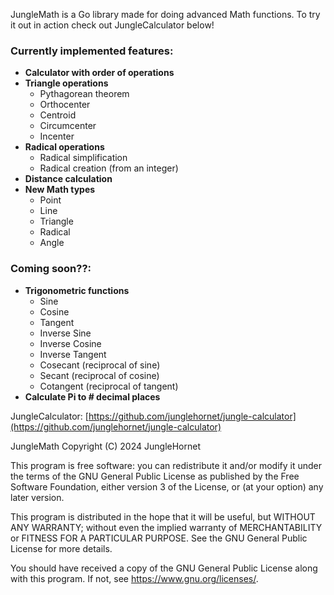 JungleMath is a Go library made for doing advanced Math functions. To try it out in action check out JungleCalculator below!

### Currently implemented features:
- **Calculator with order of operations**
- **Triangle operations**
    - Pythagorean theorem
    - Orthocenter
    - Centroid
    - Circumcenter
    - Incenter
- **Radical operations**
    - Radical simplification
    - Radical creation (from an integer)
- **Distance calculation**
- **New Math types**
    - Point
    - Line
    - Triangle
    - Radical
    - Angle

### Coming soon??:
- **Trigonometric functions**
    - Sine
    - Cosine
    - Tangent
    - Inverse Sine
    - Inverse Cosine
    - Inverse Tangent
    - Cosecant (reciprocal of sine)
    - Secant (reciprocal of cosine)
    - Cotangent (reciprocal of tangent)
- **Calculate Pi to # decimal places**

JungleCalculator: [https://github.com/junglehornet/jungle-calculator](https://github.com/junglehornet/jungle-calculator)

JungleMath
Copyright (C) 2024  JungleHornet

This program is free software: you can redistribute it and/or modify
it under the terms of the GNU General Public License as published by
the Free Software Foundation, either version 3 of the License, or
(at your option) any later version.

This program is distributed in the hope that it will be useful,
but WITHOUT ANY WARRANTY; without even the implied warranty of
MERCHANTABILITY or FITNESS FOR A PARTICULAR PURPOSE.  See the
GNU General Public License for more details.

You should have received a copy of the GNU General Public License
along with this program.  If not, see <https://www.gnu.org/licenses/>.
